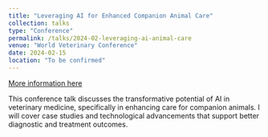 ```yaml
---
title: "Leveraging AI for Enhanced Companion Animal Care"
collection: talks
type: "Conference"
permalink: /talks/2024-02-leveraging-ai-animal-care
venue: "World Veterinary Conference"
date: 2024-02-15
location: "To be confirmed"
---
```


[More information here](http://worldvetconference.org/ai-companion-animal-care)

This conference talk discusses the transformative potential of AI in veterinary medicine, specifically in enhancing care for companion animals. I will cover case studies and technological advancements that support better diagnostic and treatment outcomes.
